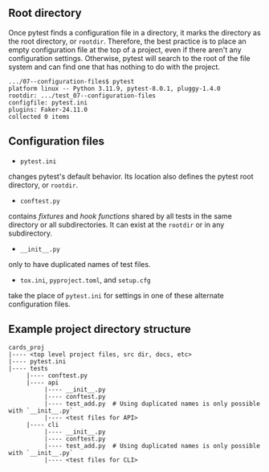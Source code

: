 ## Root directory

Once pytest finds a configuration file in a directory, it marks the directory as the root directory, or `rootdir`.
Therefore, the best practice is to place an empty configuration file at the top of a project, even if there aren't any configuration settings.
Otherwise, pytest will search to the root of the file system and can find one that has nothing to do with the project.

```unix
.../07--configuration-files$ pytest
platform linux -- Python 3.11.9, pytest-8.0.1, pluggy-1.4.0
rootdir: .../test_07--configuration-files
configfile: pytest.ini
plugins: Faker-24.11.0
collected 0 items
```

## Configuration files

- `pytest.ini`

changes pytest's default behavior. 
Its location also defines the pytest root directory, or `rootdir`.

- `conftest.py`

contains *fixtures* and *hook functions* shared by all tests in the same directory or all subdirectories.
It can exist at the `rootdir` or in any subdirectory.

- `__init__.py`

only to have duplicated names of test files.

- `tox.ini`, `pyproject.toml`, and `setup.cfg`

take the place of `pytest.ini` for settings in one of these alternate configuration files.

## Example project directory structure
```
cards_proj
|---- <top level project files, src dir, docs, etc>
|---- pytest.ini
|---- tests
     |---- conftest.py
     |---- api
          |---- __init__.py
          |---- conftest.py
          |---- test_add.py  # Using duplicated names is only possible with `__init__.py`
          |---- <test files for API>
     |---- cli
          |---- __init__.py
          |---- conftest.py
          |---- test_add.py  # Using duplicated names is only possible with `__init__.py`
          |---- <test files for CLI>
```